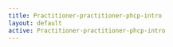 ```yaml
---
title: Practitioner-practitioner-phcp-intro
layout: default
active: Practitioner-practitioner-phcp-intro
---
```


